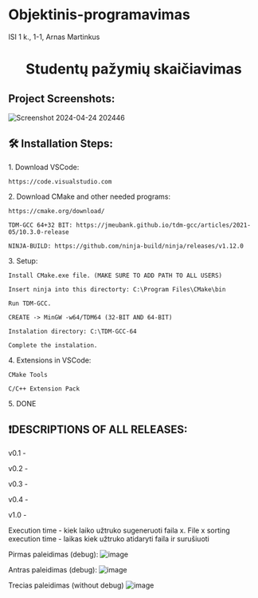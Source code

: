 # Objektinis-programavimas
ISI 1 k., 1-1, Arnas Martinkus
<h1 align="center" id="title">Studentų pažymių skaičiavimas</h1>

<h2>Project Screenshots:</h2>

![Screenshot 2024-04-24 202446](https://github.com/ArnasIc3/Objektinis-programavimas/assets/149010264/c41931d3-a27a-45d2-995a-d52612d964e4)

<h2>🛠️ Installation Steps:</h2>

<p>1. Download VSCode:</p>

```
https://code.visualstudio.com
```

<p>2. Download CMake and other needed programs:</p>

```
https://cmake.org/download/
```

```
TDM-GCC 64+32 BIT: https://jmeubank.github.io/tdm-gcc/articles/2021-05/10.3.0-release
```

```
NINJA-BUILD: https://github.com/ninja-build/ninja/releases/v1.12.0
```

<p>3. Setup:</p>

```
Install CMake.exe file. (MAKE SURE TO ADD PATH TO ALL USERS)
```

```
Insert ninja into this directorty: C:\Program Files\CMake\bin
```

```
Run TDM-GCC.
```

```
CREATE -> MinGW -w64/TDM64 (32-BIT AND 64-BIT)
```

```
Instalation directory: C:\TDM-GCC-64
```

```
Complete the instalation.
```

<p>4. Extensions in VSCode:</p>

```
CMake Tools
```

```
C/C++ Extension Pack
```

<p>5. DONE</p>

<h2>❗DESCRIPTIONS OF ALL RELEASES: </h2>
<p> v0.1 - </p>
<p> v0.2 - </p>
<p> v0.3 - </p>
<p> v0.4 - </p>
<p> v1.0 - </p>

Execution time - kiek laiko užtruko sugeneruoti faila x.
File x sorting execution time - laikas kiek užtruko atidaryti faila ir surušiuoti

Pirmas paleidimas (debug):
![image](https://github.com/ArnasIc3/Objektinis-programavimas/assets/149010264/4fc61515-b93b-428c-852b-534e0b9ab480)

Antras paleidimas (debug):
![image](https://github.com/ArnasIc3/Objektinis-programavimas/assets/149010264/1c5f97ab-d884-42dc-9dcc-3351cd8ae297)

Trecias paleidimas (without debug)
![image](https://github.com/ArnasIc3/Objektinis-programavimas/assets/149010264/73454228-8b3d-4345-adcf-01efc41611de)
